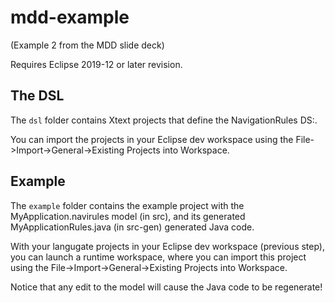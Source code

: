 # mdd-example

(Example 2 from the MDD slide deck)

Requires Eclipse 2019-12 or later revision.

## The DSL

The ```dsl``` folder contains Xtext projects that define the NavigationRules DS:. 

You can import the projects in your Eclipse dev workspace using the File->Import->General->Existing Projects into Workspace.

## Example

The ```example``` folder contains the example project with the MyApplication.navirules model (in src), and its generated MyApplicationRules.java (in src-gen) generated Java code.

With your langugate projects in your Eclipse dev workspace (previous step), you can launch a runtime workspace, where you can import this project using the File->Import->General->Existing Projects into Workspace.

Notice that any edit to the model will cause the Java code to be regenerate!
